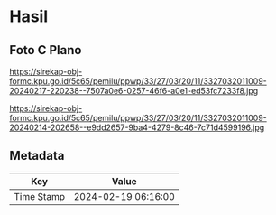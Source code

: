 # Hasil

## Foto C Plano

https://sirekap-obj-formc.kpu.go.id/5c65/pemilu/ppwp/33/27/03/20/11/3327032011009-20240217-220238--7507a0e6-0257-46f6-a0e1-ed53fc7233f8.jpg

https://sirekap-obj-formc.kpu.go.id/5c65/pemilu/ppwp/33/27/03/20/11/3327032011009-20240214-202658--e9dd2657-9ba4-4279-8c46-7c71d4599196.jpg


## Metadata

| Key        | Value               |
| ---------- | ------------------- |
| Time Stamp | 2024-02-19 06:16:00 |



